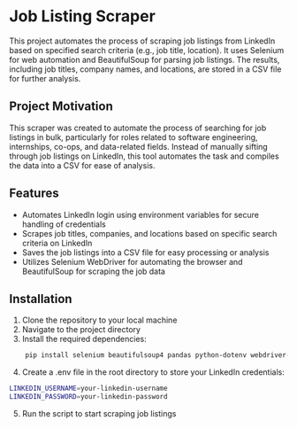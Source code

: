 # Job Listing Scraper
This project automates the process of scraping job listings from LinkedIn based on specified 
search criteria (e.g., job title, location). It uses Selenium for web automation and BeautifulSoup
for parsing job listings. The results, including job titles, company names, and locations, are 
stored in a CSV file for further analysis.

## Project Motivation
This scraper was created to automate the process of searching for job listings in bulk, 
particularly for roles related to software engineering, internships, co-ops, and data-related 
fields. Instead of manually sifting through job listings on LinkedIn, this tool automates the 
task and compiles the data into a CSV for ease of analysis.

## Features
- Automates LinkedIn login using environment variables for secure handling of credentials
- Scrapes job titles, companies, and locations based on specific search criteria on LinkedIn
- Saves the job listings into a CSV file for easy processing or analysis
- Utilizes Selenium WebDriver for automating the browser and BeautifulSoup for scraping the job data

## Installation
1. Clone the repository to your local machine
2. Navigate to the project directory
3. Install the required dependencies:  
```bash
    pip install selenium beautifulsoup4 pandas python-dotenv webdriver-manager
```

4. Create a .env file in the root directory to store your LinkedIn credentials:
```bash
LINKEDIN_USERNAME=your-linkedin-username
LINKEDIN_PASSWORD=your-linkedin-password
```

5. Run the script to start scraping job listings
